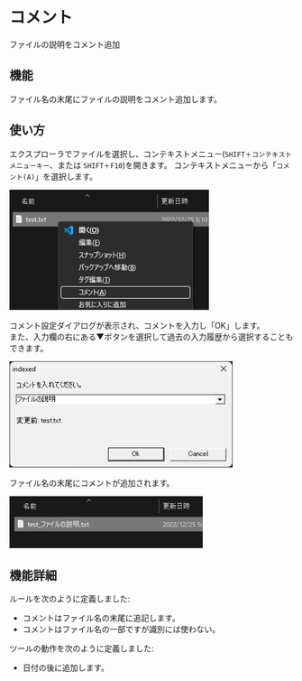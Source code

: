 # コメント

ファイルの説明をコメント追加

## 機能

ファイル名の末尾にファイルの説明をコメント追加します。

## 使い方

エクスプローラでファイルを選択し、コンテキストメニュー(`SHIFT＋コンテキストメニューキー`、または `SHIFT＋F10`)を開きます。
コンテキストメニューから「`コメント(A)`」を選択します。

![コメント1](img/comment1.png)

コメント設定ダイアログが表示され、コメントを入力し「OK」します。  
また、入力欄の右にある▼ボタンを選択して過去の入力履歴から選択することもできます。

![コメント2](img/comment2.png)

ファイル名の末尾にコメントが追加されます。

![コメント3](img/comment3.png)

## 機能詳細

ルールを次のように定義しました:

* コメントはファイル名の末尾に追記します。
* コメントはファイル名の一部ですが識別には使わない。

ツールの動作を次のように定義しました:

* 日付の後に追加します。
